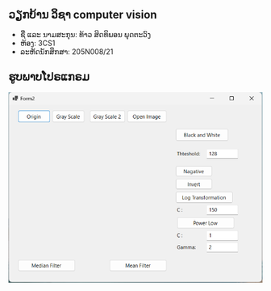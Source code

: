 ## ວຽກບ້ານ ວິຊາ computer vision

 - ຊື່ ແລະ ນາມສະກຸນ: ທ້າວ ສິດທິພອນ ພຸດຕະວົງ 
 - ຫ້ອງ: 3CS1
 -  ລະຫັດນັກສຶກສາ:   205N008/21


## ຮູບພາບໂປຣແກຣມ
![](https://github.com/SitthiphoneDev/Adjust-Ptcture/blob/master/Pic/home.png)
